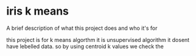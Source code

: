 
# iris k means

A brief description of what this project does and who it's for

this project is for k means algorthm it is unsupervised algorithm it dosent have lebelled data. so by using centroid k values we check the 